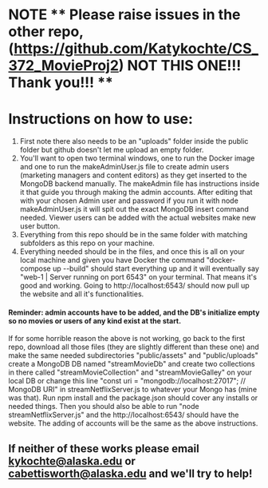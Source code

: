 # NOTE ** Please raise issues in the other repo, (https://github.com/Katykochte/CS_372_MovieProj2) NOT THIS ONE!!! Thank you!!! **

# Instructions on how to use:
1) First note there also needs to be an "uploads" folder inside the public folder but github doesn't let me upload an empty folder.
2) You'll want to open two terminal windows, one to run the Docker image and one to run the makeAdminUser.js file to create admin users (marketing managers and content editors)
   as they get inserted to the MongoDB backend manually. The makeAdmin file has instructions inside it that guide you through making the admin accounts. After editing that with
   your chosen Admin user and password if you run it with node makeAdminUser.js it will spit out the exact MongoDB insert command needed. Viewer users can be added with the
   actual websites make new user button.
3) Everything from this repo should be in the same folder with matching subfolders as this repo on your machine.
4) Everything needed should be in the files, and once this is all on your local machine and given you have Docker the command "docker-compose up --build" should start everything
   up and it will eventually say "web-1      | Server running on port 6543" on your terminal. That means it's good and working. Going to http://localhost:6543/ should now pull up
   the website and all it's functionalities.
#### Reminder: admin accounts have to be added, and the DB's initialize empty so no movies or users of any kind exist at the start. 

If for some horrible reason the above is not working, go back to the first repo, download all those files (they are slightly different than these one) and make the same needed 
subdirectories "public/assets" and "public/uploads" create a MongoDB DB named "streamMovieDb" and create two collections in there called "streamMovieCollection" and 
"streamMovieGalley" on your local DB or change this line "const uri = "mongodb://localhost:27017"; // MongoDB URI" in streamNetflixServer.js to whatever your Mongo has (mine was that).
Run npm install and the package.json should cover any installs or needed things. 
Then you should also be able to run "node streamNetflixServer.js" and the http://localhost:6543/ should have the website. 
The adding of accounts will be the same as the above instructions. 

## If neither of these works please email kykochte@alaska.edu or cabettisworth@alaska.edu and we'll try to help! 
